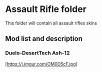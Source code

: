 # Assault Rifle folder
This folder will contain all assault rifles skins

## Mod list and description

### Duelo-DesertTech Ash-12
[https://i.imgur.com/OM0D5cF.jpg]